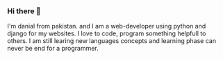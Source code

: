 ### Hi there 👋

I'm danial from pakistan. and I am a web-developer using python and django for my websites. I love to code, program something helpfull to others. I am still learing new languages concepts and learning phase can never be end for a programmer. 
<!--
**danialshamas/danialshamas** is a ✨ _special_ ✨ repository because its `README.md` (this file) appears on your GitHub profile.

Here are some ideas to get you started:

- 🔭 I’m currently working on ...
- 🌱 I’m currently learning ...
- 👯 I’m looking to collaborate on ...
- 🤔 I’m looking for help with ...
- 💬 Ask me about ...
- 📫 How to reach me: ...
- 😄 Pronouns: ...
- ⚡ Fun fact: ...
-->
